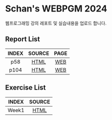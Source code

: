 # Schan's WEBPGM 2024
웹프로그래밍 강의 레포트 및 실습내용을 업로드 합니다.

## Report List
|INDEX|SOURCE|PAGE|
|:-----:|:-----------:|:-----------:|
| p58 | [HTML](/p58/index.html) | [WEB](https://schan-0.github.io/webpgm/p58/index.html) |
| p104 | [HTML](/p104/index.html) | [WEB](https://schan-0.github.io/webpgm/p104/index.html) |

## Exercise List
|INDEX|SOURCE|
|:---:|:---:|
| Week1 | [HTML](/0910/0910.html) |
